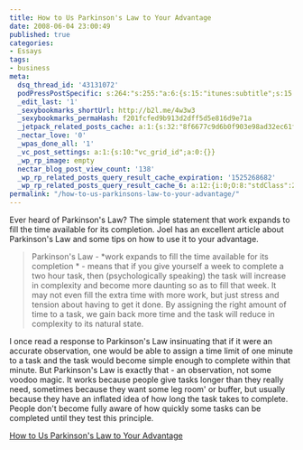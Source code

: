 ```yaml
---
title: How to Us Parkinson's Law to Your Advantage
date: 2008-06-04 23:00:49
published: true
categories:
- Essays
tags:
- business
meta:
  dsq_thread_id: '43131072'
  podPressPostSpecific: s:264:"s:255:"a:6:{s:15:"itunes:subtitle";s:15:"##PostExcerpt##";s:14:"itunes:summary";s:15:"##PostExcerpt##";s:15:"itunes:keywords";s:17:"##WordPressCats##";s:13:"itunes:author";s:10:"##Global##";s:15:"itunes:explicit";s:7:"Default";s:12:"itunes:block";s:7:"Default";}";";
  _edit_last: '1'
  _sexybookmarks_shortUrl: http://b2l.me/4w3w3
  _sexybookmarks_permaHash: f201fcfed9b913d2dff5d5e816d9e71a
  _jetpack_related_posts_cache: a:1:{s:32:"8f6677c9d6b0f903e98ad32ec61f8deb";a:2:{s:7:"expires";i:1471205197;s:7:"payload";a:3:{i:0;a:1:{s:2:"id";i:1108;}i:1;a:1:{s:2:"id";i:1110;}i:2;a:1:{s:2:"id";i:388;}}}}
  _nectar_love: '0'
  _wpas_done_all: '1'
  _vc_post_settings: a:1:{s:10:"vc_grid_id";a:0:{}}
  _wp_rp_image: empty
  nectar_blog_post_view_count: '138'
  _wp_rp_related_posts_query_result_cache_expiration: '1525268682'
  _wp_rp_related_posts_query_result_cache_6: a:12:{i:0;O:8:"stdClass":2:{s:7:"post_id";s:4:"1423";s:5:"score";s:17:"52.00640612224829";}i:1;O:8:"stdClass":2:{s:7:"post_id";s:3:"850";s:5:"score";s:17:"46.15850221023128";}i:2;O:8:"stdClass":2:{s:7:"post_id";s:4:"2861";s:5:"score";s:18:"45.914562086159734";}i:3;O:8:"stdClass":2:{s:7:"post_id";s:3:"725";s:5:"score";s:17:"45.70328402935097";}i:4;O:8:"stdClass":2:{s:7:"post_id";s:4:"2074";s:5:"score";s:17:"43.25629019154391";}i:5;O:8:"stdClass":2:{s:7:"post_id";s:3:"686";s:5:"score";s:17:"43.25629019154391";}i:6;O:8:"stdClass":2:{s:7:"post_id";s:3:"722";s:5:"score";s:17:"42.88186710740678";}i:7;O:8:"stdClass":2:{s:7:"post_id";s:3:"389";s:5:"score";s:18:"41.878369883171615";}i:8;O:8:"stdClass":2:{s:7:"post_id";s:4:"8086";s:5:"score";s:17:"37.16444615545535";}i:9;O:8:"stdClass":2:{s:7:"post_id";s:3:"741";s:5:"score";s:17:"37.16444615545535";}i:10;O:8:"stdClass":2:{s:7:"post_id";s:3:"703";s:5:"score";s:17:"37.16444615545535";}i:11;O:8:"stdClass":2:{s:7:"post_id";s:3:"684";s:5:"score";s:17:"37.16444615545535";}}
permalink: "/how-to-us-parkinsons-law-to-your-advantage/"
---
```

Ever heard of Parkinson's Law?  The simple statement that work expands to fill the time available for its completion.  Joel has an excellent article about Parkinson's Law and some tips on how to use it to your advantage.
>Parkinson's Law -  *work expands to fill the time available for its completion * - means that if you give yourself a week to complete a two hour task, then (psychologically speaking) the task will increase in complexity and become more daunting so as to fill that week. It may not even fill the extra time with more work, but just stress and tension about having to get it done. By assigning the right amount of time to a task, we gain back more time and the task will reduce in complexity to its natural state.

I once read a response to Parkinson's Law insinuating that if it were an accurate observation, one would be able to assign a time limit of one minute to a task and the task would become simple enough to complete within that minute. But Parkinson's Law is exactly that - an observation, not some voodoo magic. It works because people give tasks longer than they really need, sometimes because they want some leg room' or buffer, but usually because they have an inflated idea of how long the task takes to complete. People don't become fully aware of how quickly some tasks can be completed until they test this principle.</blockquote>
<p><a href="http://www.lifehack.org/articles/productivity/how-to-use-parkinsons-law-to-your-advantage.html" rel="nofollow">How to Us Parkinson's Law to Your Advantage</a></p>

